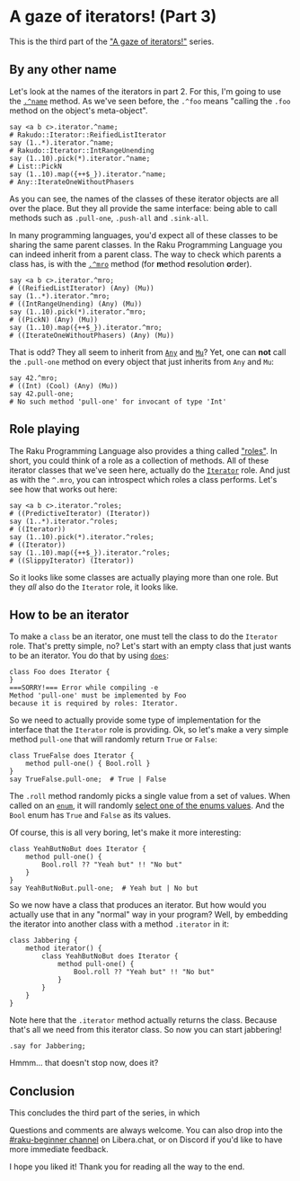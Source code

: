 # A gaze of iterators! (Part 3)

This is the third part of the ["A gaze of iterators!"](https://dev.to/lizmat/a-gaze-of-iterators-4pg5) series.

## By any other name

Let's look at the names of the iterators in part 2.  For this, I'm going to use the [`.^name`](https://docs.raku.org/routine/name#class_Metamodel::DefiniteHOW) method.  As we've seen before, the `.^foo` means "calling the `.foo` method on the object's meta-object".
```
say <a b c>.iterator.^name;
# Rakudo::Iterator::ReifiedListIterator
say (1..*).iterator.^name;
# Rakudo::Iterator::IntRangeUnending
say (1..10).pick(*).iterator.^name;
# List::PickN
say (1..10).map({++$_}).iterator.^name;
# Any::IterateOneWithoutPhasers
```
As you can see, the names of the classes of these iterator objects are all over the place.  But they all provide the same interface: being able to call methods such as `.pull-one`, `.push-all` and `.sink-all`.

In many programming languages, you'd expect all of these classes to be sharing the same parent classes.  In the Raku Programming Language you can indeed inherit from a parent class.  The way to check which parents a class has, is with the [`.^mro`](https://docs.raku.org/routine/mro) method (for **m**ethod **r**esolution **o**rder).
```
say <a b c>.iterator.^mro;
# ((ReifiedListIterator) (Any) (Mu))
say (1..*).iterator.^mro;
# ((IntRangeUnending) (Any) (Mu))
say (1..10).pick(*).iterator.^mro;
# ((PickN) (Any) (Mu))
say (1..10).map({++$_}).iterator.^mro;
# ((IterateOneWithoutPhasers) (Any) (Mu))
```
That is odd?  They all seem to inherit from [`Any`](https://docs.raku.org/type/Any) and [`Mu`](https://docs.raku.org/type/Mu)?  Yet, one can **not** call the `.pull-one` method on every object that just inherits from `Any` and `Mu`:
```
say 42.^mro;
# ((Int) (Cool) (Any) (Mu))
say 42.pull-one;
# No such method 'pull-one' for invocant of type 'Int'
```

## Role playing

The Raku Programming Language also provides a thing called ["roles"](https://docs.raku.org/language/objects#Roles).  In short, you could think of a role as a collection of methods.  All of these iterator classes that we've seen here, actually do the [`Iterator`](https://docs.raku.org/type/Iterator) role.  And just as with the `^.mro`, you can introspect which roles a class performs.  Let's see how that works out here:
```
say <a b c>.iterator.^roles;
# ((PredictiveIterator) (Iterator))
say (1..*).iterator.^roles;
# ((Iterator))
say (1..10).pick(*).iterator.^roles;
# ((Iterator))
say (1..10).map({++$_}).iterator.^roles;
# ((SlippyIterator) (Iterator))
```
So it looks like some classes are actually playing more than one role.  But they *all* also do the `Iterator` role, it looks like.

## How to be an iterator

To make a `class` be an iterator, one must tell the class to do the `Iterator` role.  That's pretty simple, no?  Let's start with an empty class that just wants to be an iterator.  You do that by using [`does`](https://docs.raku.org/language/objects#index-entry-does):
```
class Foo does Iterator {
}
===SORRY!=== Error while compiling -e
Method 'pull-one' must be implemented by Foo
because it is required by roles: Iterator.
```
So we need to actually provide some type of implementation for the interface that the `Iterator` role is providing.  Ok, so let's make a very simple method `pull-one` that will randomly return `True` or `False`:
```
class TrueFalse does Iterator {
    method pull-one() { Bool.roll }
}
say TrueFalse.pull-one;  # True | False
```
The `.roll` method randomly picks a single value from a set of values.  When called on an [`enum`](https://docs.raku.org/language/typesystem#index-entry-Enumeration-_Enums-_enum), it will randomly [select one of the enums values](https://docs.raku.org/routine/roll#role_Enumeration).  And the `Bool` enum has `True` and `False` as its values.

Of course, this is all very boring, let's make it more interesting:
```
class YeahButNoBut does Iterator {
    method pull-one() {
        Bool.roll ?? "Yeah but" !! "No but"
    }
}
say YeahButNoBut.pull-one;  # Yeah but | No but
```
So we now have a class that produces an iterator.  But how would you actually use that in any "normal" way in your program?  Well, by embedding the iterator into another class with a method `.iterator` in it:
```
class Jabbering {
    method iterator() {
        class YeahButNoBut does Iterator {
            method pull-one() {
                Bool.roll ?? "Yeah but" !! "No but"
            }
        }
    }
}
```
Note here that the `.iterator` method actually returns the class.  Because that's all we need from this iterator class.  So now you can start jabbering!
```
.say for Jabbering;
```
Hmmm... that doesn't stop now, does it?

## Conclusion

This concludes the third part of the series, in which

Questions and comments are always welcome.  You can also drop into the [#raku-beginner channel](https://web.libera.chat/?channel=#raku-beginner) on Libera.chat, or on Discord if you'd like to have more immediate feedback.

I hope you liked it!  Thank you for reading all the way to the end.
